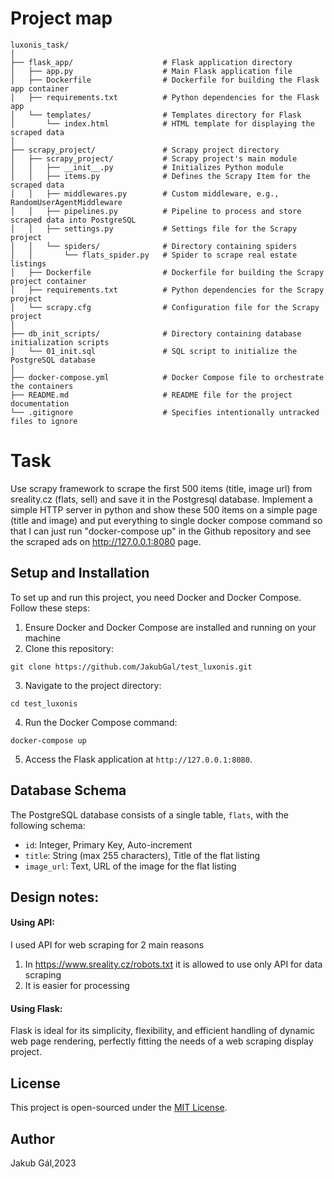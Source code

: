 # Project map
```
luxonis_task/
│
├── flask_app/                    # Flask application directory
│   ├── app.py                    # Main Flask application file
│   ├── Dockerfile                # Dockerfile for building the Flask app container
│   ├── requirements.txt          # Python dependencies for the Flask app
│   └── templates/                # Templates directory for Flask
│       └── index.html            # HTML template for displaying the scraped data
│
├── scrapy_project/               # Scrapy project directory
│   ├── scrapy_project/           # Scrapy project's main module
│   │   ├── __init__.py           # Initializes Python module
│   │   ├── items.py              # Defines the Scrapy Item for the scraped data
│   │   ├── middlewares.py        # Custom middleware, e.g., RandomUserAgentMiddleware
│   │   ├── pipelines.py          # Pipeline to process and store scraped data into PostgreSQL
│   │   ├── settings.py           # Settings file for the Scrapy project
│   │   └── spiders/              # Directory containing spiders
│   │       └── flats_spider.py   # Spider to scrape real estate listings
│   ├── Dockerfile                # Dockerfile for building the Scrapy project container
│   ├── requirements.txt          # Python dependencies for the Scrapy project
│   └── scrapy.cfg                # Configuration file for the Scrapy project
│
├── db_init_scripts/              # Directory containing database initialization scripts
│   └── 01_init.sql               # SQL script to initialize the PostgreSQL database
│
├── docker-compose.yml            # Docker Compose file to orchestrate the containers
├── README.md                     # README file for the project documentation
└── .gitignore                    # Specifies intentionally untracked files to ignore
```
# Task
Use scrapy framework to scrape the first 500 items (title, image url) from sreality.cz (flats, sell) and 
save it in the Postgresql database. Implement a simple HTTP server in python and show these 500 items on a 
simple page (title and image) and put everything to single docker compose command so that I can just run 
"docker-compose up" in the Github repository and see the scraped ads on http://127.0.0.1:8080 page.

## Setup and Installation
To set up and run this project, you need Docker and Docker Compose. Follow these steps:
1. Ensure Docker and Docker Compose are installed and running on your machine
2. Clone this repository:
```
git clone https://github.com/JakubGal/test_luxonis.git
```
3. Navigate to the project directory:
``` 
cd test_luxonis
```
4. Run the Docker Compose command:
```   
docker-compose up
```
5. Access the Flask application at `http://127.0.0.1:8080`.

## Database Schema
The PostgreSQL database consists of a single table, `flats`, with the following schema:
- `id`: Integer, Primary Key, Auto-increment
- `title`: String (max 255 characters), Title of the flat listing
- `image_url`: Text, URL of the image for the flat listing

## Design notes:

#### Using API:
I used API for web scraping for 2 main reasons 
  1. In https://www.sreality.cz/robots.txt it is allowed to use only API for data scraping
  2. It is easier for processing

#### Using Flask:
  Flask is ideal for its simplicity, flexibility, and efficient handling of dynamic web 
  page rendering, perfectly fitting the needs of a web scraping display project.


## License
This project is open-sourced under the [MIT License](LICENSE).

## Author
Jakub Gál,2023
